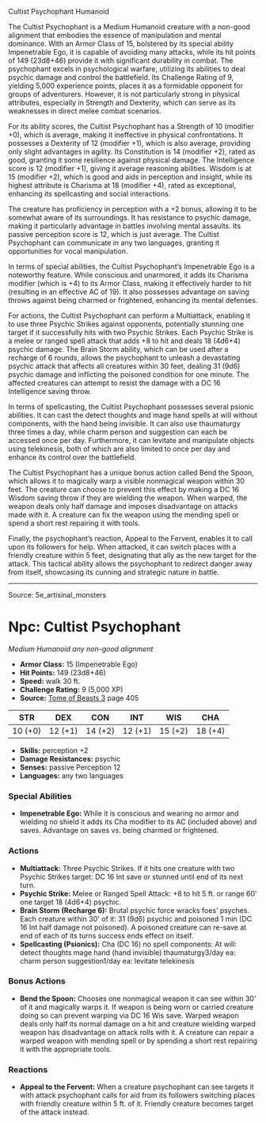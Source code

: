 <MonsterName/>Cultist Psychophant</MonsterName>
<CreatureType/>Humanoid</CreatureType>

<summary>The Cultist Psychophant is a Medium Humanoid creature with a non-good alignment that embodies the essence of manipulation and mental dominance. With an Armor Class of 15, bolstered by its special ability Impenetrable Ego, it is capable of avoiding many attacks, while its hit points of 149 (23d8+46) provide it with significant durability in combat. The psychophant excels in psychological warfare, utilizing its abilities to deal psychic damage and control the battlefield. Its Challenge Rating of 9, yielding 5,000 experience points, places it as a formidable opponent for groups of adventurers. However, it is not particularly strong in physical attributes, especially in Strength and Dexterity, which can serve as its weaknesses in direct melee combat scenarios.</summary>

<detail>

For its ability scores, the Cultist Psychophant has a Strength of 10 (modifier +0), which is average, making it ineffective in physical confrontations. It possesses a Dexterity of 12 (modifier +1), which is also average, providing only slight advantages in agility. Its Constitution is 14 (modifier +2), rated as good, granting it some resilience against physical damage. The Intelligence score is 12 (modifier +1), giving it average reasoning abilities. Wisdom is at 15 (modifier +2), which is good and aids in perception and insight, while its highest attribute is Charisma at 18 (modifier +4), rated as exceptional, enhancing its spellcasting and social interactions.

The creature has proficiency in perception with a +2 bonus, allowing it to be somewhat aware of its surroundings. It has resistance to psychic damage, making it particularly advantage in battles involving mental assaults. Its passive perception score is 12, which is just average. The Cultist Psychophant can communicate in any two languages, granting it opportunities for vocal manipulation.

In terms of special abilities, the Cultist Psychophant’s Impenetrable Ego is a noteworthy feature. While conscious and unarmored, it adds its Charisma modifier (which is +4) to its Armor Class, making it effectively harder to hit (resulting in an effective AC of 19). It also possesses advantage on saving throws against being charmed or frightened, enhancing its mental defenses.

For actions, the Cultist Psychophant can perform a Multiattack, enabling it to use three Psychic Strikes against opponents, potentially stunning one target if it successfully hits with two Psychic Strikes. Each Psychic Strike is a melee or ranged spell attack that adds +8 to hit and deals 18 (4d6+4) psychic damage. The Brain Storm ability, which can be used after a recharge of 6 rounds, allows the psychophant to unleash a devastating psychic attack that affects all creatures within 30 feet, dealing 31 (9d6) psychic damage and inflicting the poisoned condition for one minute. The affected creatures can attempt to resist the damage with a DC 16 Intelligence saving throw.

In terms of spellcasting, the Cultist Psychophant possesses several psionic abilities. It can cast the detect thoughts and mage hand spells at will without components, with the hand being invisible. It can also use thaumaturgy three times a day, while charm person and suggestion can each be accessed once per day. Furthermore, it can levitate and manipulate objects using telekinesis, both of which are also limited to once per day and enhance its control over the battlefield.

The Cultist Psychophant has a unique bonus action called Bend the Spoon, which allows it to magically warp a visible nonmagical weapon within 30 feet. The creature can choose to prevent this effect by making a DC 16 Wisdom saving throw if they are wielding the weapon. When warped, the weapon deals only half damage and imposes disadvantage on attacks made with it. A creature can fix the weapon using the mending spell or spend a short rest repairing it with tools.

Finally, the psychophant’s reaction, Appeal to the Fervent, enables it to call upon its followers for help. When attacked, it can switch places with a friendly creature within 5 feet, designating that ally as the new target for the attack. This tactical ability allows the psychophant to redirect danger away from itself, showcasing its cunning and strategic nature in battle.</detail>



---

Source: 5e_artisinal_monsters

# Npc: Cultist Psychophant

*Medium* *Humanoid* *any non-good alignment*

- **Armor Class:** 15 (Impenetrable Ego)
- **Hit Points:** 149 (23d8+46)
- **Speed:** walk 30 ft.
- **Challenge Rating:** 9 (5,000 XP)
- **Source:** [Tome of Beasts 3](https://koboldpress.com/kpstore/product/tome-of-beasts-3-for-5th-edition/) page 405

| STR | DEX | CON | INT | WIS | CHA |
| --- | --- | --- | --- | --- | --- |
| 10 (+0) | 12 (+1) | 14 (+2) | 12 (+1) | 15 (+2) | 18 (+4) |

- **Skills:** perception +2
- **Damage Resistances:** psychic
- **Senses:** passive Perception 12
- **Languages:** any two languages

### Special Abilities

- **Impenetrable Ego:** While it is conscious and wearing no armor and wielding no shield it adds its Cha modifier to its AC (included above) and saves. Advantage on saves vs. being charmed or frightened.

### Actions

- **Multiattack:** Three Psychic Strikes. If it hits one creature with two Psychic Strikes target: DC 16 Int save or stunned until end of its next turn.
- **Psychic Strike:** Melee or Ranged Spell Attack: +8 to hit 5 ft. or range 60' one target 18 (4d6+4) psychic. 
- **Brain Storm (Recharge 6):** Brutal psychic force wracks foes’ psyches. Each creature within 30' of it: 31 (9d6) psychic and poisoned 1 min (DC 16 Int half damage not poisoned). A poisoned creature can re-save at end of each of its turns success ends effect on itself.
- **Spellcasting (Psionics):** Cha (DC 16) no spell components: At will: detect thoughts mage hand (hand invisible) thaumaturgy3/day ea: charm person suggestion1/day ea: levitate telekinesis

### Bonus Actions

- **Bend the Spoon:** Chooses one nonmagical weapon it can see within 30' of it and magically warps it. If weapon is being worn or carried creature doing so can prevent warping via DC 16 Wis save. Warped weapon deals only half its normal damage on a hit and creature wielding warped weapon has disadvantage on attack rolls with it. A creature can repair a warped weapon with mending spell or by spending a short rest repairing it with the appropriate tools.

### Reactions

- **Appeal to the Fervent:** When a creature psychophant can see targets it with attack psychophant calls for aid from its followers switching places with friendly creature within 5 ft. of it. Friendly creature becomes target of the attack instead.





